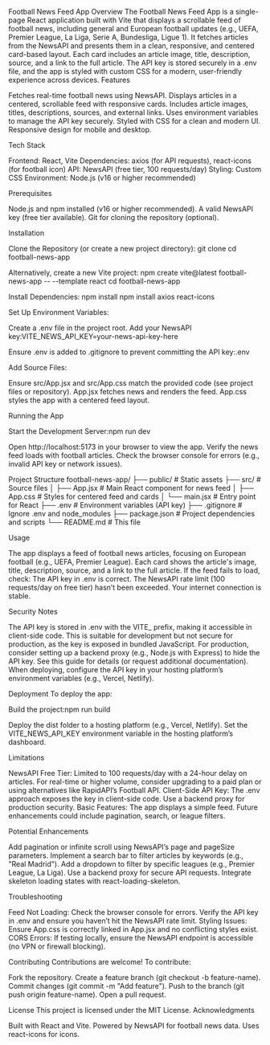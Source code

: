 Football News Feed App
Overview
The Football News Feed App is a single-page React application built with Vite that displays a scrollable feed of football news, including general and European football updates (e.g., UEFA, Premier League, La Liga, Serie A, Bundesliga, Ligue 1). It fetches articles from the NewsAPI and presents them in a clean, responsive, and centered card-based layout. Each card includes an article image, title, description, source, and a link to the full article. The API key is stored securely in a .env file, and the app is styled with custom CSS for a modern, user-friendly experience across devices.
Features

Fetches real-time football news using NewsAPI.
Displays articles in a centered, scrollable feed with responsive cards.
Includes article images, titles, descriptions, sources, and external links.
Uses environment variables to manage the API key securely.
Styled with CSS for a clean and modern UI.
Responsive design for mobile and desktop.

Tech Stack

Frontend: React, Vite
Dependencies: axios (for API requests), react-icons (for football icon)
API: NewsAPI (free tier, 100 requests/day)
Styling: Custom CSS
Environment: Node.js (v16 or higher recommended)

Prerequisites

Node.js and npm installed (v16 or higher recommended).
A valid NewsAPI key (free tier available).
Git for cloning the repository (optional).

Installation

Clone the Repository (or create a new project directory):
git clone <repository-url>
cd football-news-app

Alternatively, create a new Vite project:
npm create vite@latest football-news-app -- --template react
cd football-news-app


Install Dependencies:
npm install
npm install axios react-icons


Set Up Environment Variables:

Create a .env file in the project root.
Add your NewsAPI key:VITE_NEWS_API_KEY=your-news-api-key-here


Ensure .env is added to .gitignore to prevent committing the API key:.env




Add Source Files:

Ensure src/App.jsx and src/App.css match the provided code (see project files or repository).
App.jsx fetches news and renders the feed.
App.css styles the app with a centered feed layout.



Running the App

Start the Development Server:npm run dev


Open http://localhost:5173 in your browser to view the app.
Verify the news feed loads with football articles. Check the browser console for errors (e.g., invalid API key or network issues).

Project Structure
football-news-app/
├── public/                 # Static assets
├── src/                    # Source files
│   ├── App.jsx             # Main React component for news feed
│   ├── App.css             # Styles for centered feed and cards
│   └── main.jsx            # Entry point for React
├── .env                    # Environment variables (API key)
├── .gitignore              # Ignore .env and node_modules
├── package.json            # Project dependencies and scripts
└── README.md               # This file

Usage

The app displays a feed of football news articles, focusing on European football (e.g., UEFA, Premier League).
Each card shows the article's image, title, description, source, and a link to the full article.
If the feed fails to load, check:
The API key in .env is correct.
The NewsAPI rate limit (100 requests/day on free tier) hasn’t been exceeded.
Your internet connection is stable.



Security Notes

The API key is stored in .env with the VITE_ prefix, making it accessible in client-side code. This is suitable for development but not secure for production, as the key is exposed in bundled JavaScript.
For production, consider setting up a backend proxy (e.g., Node.js with Express) to hide the API key. See this guide for details (or request additional documentation).
When deploying, configure the API key in your hosting platform’s environment variables (e.g., Vercel, Netlify).

Deployment
To deploy the app:

Build the project:npm run build


Deploy the dist folder to a hosting platform (e.g., Vercel, Netlify).
Set the VITE_NEWS_API_KEY environment variable in the hosting platform’s dashboard.

Limitations

NewsAPI Free Tier: Limited to 100 requests/day with a 24-hour delay on articles. For real-time or higher volume, consider upgrading to a paid plan or using alternatives like RapidAPI’s Football API.
Client-Side API Key: The .env approach exposes the key in client-side code. Use a backend proxy for production security.
Basic Features: The app displays a simple feed. Future enhancements could include pagination, search, or league filters.

Potential Enhancements

Add pagination or infinite scroll using NewsAPI’s page and pageSize parameters.
Implement a search bar to filter articles by keywords (e.g., "Real Madrid").
Add a dropdown to filter by specific leagues (e.g., Premier League, La Liga).
Use a backend proxy for secure API requests.
Integrate skeleton loading states with react-loading-skeleton.

Troubleshooting

Feed Not Loading: Check the browser console for errors. Verify the API key in .env and ensure you haven’t hit the NewsAPI rate limit.
Styling Issues: Ensure App.css is correctly linked in App.jsx and no conflicting styles exist.
CORS Errors: If testing locally, ensure the NewsAPI endpoint is accessible (no VPN or firewall blocking).

Contributing
Contributions are welcome! To contribute:

Fork the repository.
Create a feature branch (git checkout -b feature-name).
Commit changes (git commit -m "Add feature").
Push to the branch (git push origin feature-name).
Open a pull request.

License
This project is licensed under the MIT License.
Acknowledgments

Built with React and Vite.
Powered by NewsAPI for football news data.
Uses react-icons for icons.
